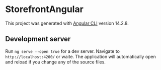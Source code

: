 # StorefrontAngular

This project was generated with [Angular CLI](https://github.com/angular/angular-cli) version 14.2.8.

## Development server

Run `ng serve --open true` for a dev server. Navigate to `http://localhost:4200/` or waite. The application will automatically open and reload if you change any of the source files.
